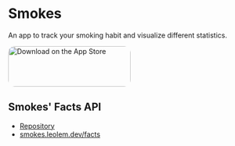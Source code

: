 # Smokes

An app to track your smoking habit and visualize different statistics.

<a href="https://apps.apple.com/de/app/smokes/id6446227741?itsct=apps_box_badge&amp;itscg=30200" style="display: inline-block; overflow: hidden; border-radius: 13px; width: 250px; height: 83px;"><img src="https://tools.applemediaservices.com/api/badges/download-on-the-app-store/black/en-us?size=250x83&amp;releaseDate=1679875200" alt="Download on the App Store" style="border-radius: 13px; width: 250px; height: 83px;"></a>

## Smokes' Facts API

* [Repository](https://github.com/Leo-Lem/SmokesFactsAPI)
* [smokes.leolem.dev/facts](https://smokes.leolem.dev/facts)
